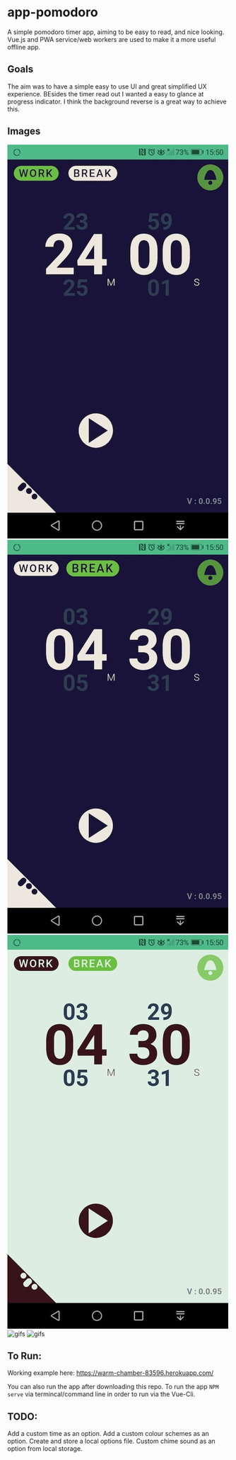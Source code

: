 # app-pomodoro
A simple pomodoro timer app, aiming to be easy to read, and nice looking.
Vue.js and PWA service/web workers are used to make it a more useful offline app.

## Goals
The aim was to have a simple easy to use UI and great simplified UX experience. BEsides the timer read out I wanted a easy to glance at progress indicator. I think the background reverse is a great way to achieve this.

## Images
![shot](./docs/shot_01.jpg?raw=true "shot 01")
![shot](./docs/shot_02.jpg?raw=true "shot 02")
![shot](./docs/shot_03.jpg?raw=true "shot 03")
![gifs](./docs/ticking.jpg?raw=true "timer in action")
![gifs](./docs/colourscheme.jpg?raw=true "colour scheme")

## To Run:
Working example here: https://warm-chamber-83596.herokuapp.com/

You can also run the app after downloading this repo. To run the app `NPM serve` via termincal/command line in order to run via the Vue-Cli. 

## TODO:
Add a custom time as an option.
Add a custom colour schemes as an option.
Create and store a local options file.
Custom chime sound as an option from local storage.
